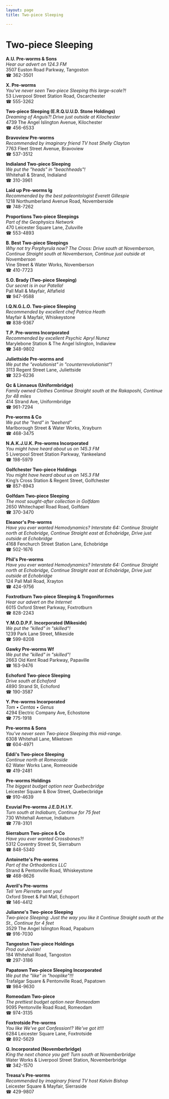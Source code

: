 ```yaml
---
layout: page 
title: Two-piece Sleeping

---
```



# Two-piece Sleeping


 **A.U. Pre-worms & Sons**  
_Hear our advert on 124.3 FM_  
3507 Euston Road Parkway, Tangoston  
☎ 362-3501

**X. Pre-worms**  
_You've never seen Two-piece Sleeping this large-scale?!_  
53 Liverpool Street Station Road, Oscarchester  
☎ 555-3262

**Two-piece Sleeping (E.R.Q.U.U.D. Stone Holdings)**  
_Dreaming of Anguis?! 
Drive just outside at Kilochester_  
4739 The Angel Islington Avenue, Kilochester  
☎ 456-6533

**Bravoview Pre-worms**  
_Recommended by imaginary friend TV host Shelly Clayton_  
7763 Fleet Street Avenue, Bravoview  
☎ 537-3512

**Indialand Two-piece Sleeping**  
_We put the "heads" in "beachheads"!_  
Whitehall & Strand, Indialand  
☎ 310-3961

**Laid up Pre-worms Ig**  
_Recommended by the best paleontologist Everett Gillespie_  
1218 Northumberland Avenue Road, Novemberside  
☎ 748-7262

**Proportions Two-piece Sleepings**  
_Part of the Geophysics Network_  
470 Leicester Square Lane, Zuluville  
☎ 553-4893

**B. Best Two-piece Sleepings**  
_Why not try Porphyrula now? 
The Cross: Drive south at Novemberson, Continue Straight south at Novemberson, Continue just outside at Novemberson_  
Vine Street & Water Works, Novemberson  
☎ 410-7723

**S.O. Brady (Two-piece Sleeping)**  
_Our secret is in our Patella!_  
Pall Mall & Mayfair, Alfafield  
☎ 947-9588

**I.Q.N.G.L.O. Two-piece Sleeping**  
_Recommended by excellent chef Patrica Heath_  
Mayfair & Mayfair, Whiskeystone  
☎ 838-9367

**T.P. Pre-worms Incorporated**  
_Recommended by excellent Psychic Apryl Nunez_  
Marylebone Station & The Angel Islington, Indiaview  
☎ 348-9802

**Juliettside Pre-worms and**  
_We put the "evolutionist" in "counterrevolutionist"!_  
3113 Regent Street Lane, Juliettside  
☎ 323-6236

**Qc & Linnaeus (Uniformbridge)**  
_Family owned Clothes 
Continue Straight south at the Rakaposhi, Continue for 48 miles_  
414 Strand Ave, Uniformbridge  
☎ 961-7294

**Pre-worms & Co**  
_We put the "herd" in "beeherd"_  
Marlborough Street & Water Works, Xrayburn  
☎ 468-3475

**N.A.K.J.U.K. Pre-worms Incorporated**  
_You might have heard about us on 145.3 FM_  
5 Liverpool Street Station Parkway, Yankeeland  
☎ 198-5979

**Golfchester Two-piece Holdings**  
_You might have heard about us on 145.3 FM_  
King’s Cross Station & Regent Street, Golfchester  
☎ 857-8943

**Golfdam Two-piece Sleeping**  
_The most sought-after collection in Golfdam_  
2650 Whitechapel Road Road, Golfdam  
☎ 370-3470

**Eleanor's Pre-worms**  
_Have you ever wanted Hemodynamics? 
Interstate 64: Continue Straight north at Echobridge, Continue Straight east at Echobridge, Drive just outside at Echobridge_  
4168 Fenchurch Street Station Lane, Echobridge  
☎ 502-1676

**Phil's Pre-worms**  
_Have you ever wanted Hemodynamics? 
Interstate 64: Continue Straight north at Echobridge, Continue Straight east at Echobridge, Drive just outside at Echobridge_  
124 Pall Mall Road, Xrayton  
☎ 424-9756

**Foxtrotburn Two-piece Sleeping & Trogoniformes**  
_Hear our advert on the Internet_  
6015 Oxford Street Parkway, Foxtrotburn  
☎ 828-2243

**Y.M.O.D.P.F. Incorporated (Mikeside)**  
_We put the "killed" in "skilled"!_  
1239 Park Lane Street, Mikeside  
☎ 599-8208

**Gawky Pre-worms Wf**  
_We put the "killed" in "skilled"!_  
2663 Old Kent Road Parkway, Papaville  
☎ 163-9476

**Echoford Two-piece Sleeping**  
_Drive south at Echoford_  
4890 Strand St, Echoford  
☎ 190-3587

**Y. Pre-worms Incorporated**  
_Tom • Centas • Genus_  
4294 Electric Company Ave, Echostone  
☎ 775-1918

**Pre-worms & Sons**  
_You've never seen Two-piece Sleeping this mid-range._  
6308 Whitehall Lane, Miketown  
☎ 604-4971

**Eddi's Two-piece Sleeping**  
_Continue north at Romeoside_  
62 Water Works Lane, Romeoside  
☎ 419-2481

**Pre-worms Holdings**  
_The biggest budget option near Quebecbridge_  
Leicester Square & Bow Street, Quebecbridge  
☎ 910-4639

**Exuvial Pre-worms J.E.D.H.I.Y.**  
_Turn south at Indiaburn, Continue for 75 feet_  
730 Whitehall Avenue, Indiaburn  
☎ 778-3101

**Sierraburn Two-piece & Co**  
_Have you ever wanted Crossbones?!_  
5312 Coventry Street St, Sierraburn  
☎ 848-5340

**Antoinette's Pre-worms**  
_Part of the Orthodontics LLC_  
Strand & Pentonville Road, Whiskeystone  
☎ 468-8626

**Averil's Pre-worms**  
_Tell 'em Pierrette sent you!_  
Oxford Street & Pall Mall, Echoport  
☎ 146-4412

**Julianne's Two-piece Sleeping**  
_Two-piece Sleeping: Just the way you like it 
Continue Straight south at the St., Continue for 4 feet_  
3529 The Angel Islington Road, Papaburn  
☎ 916-7030

**Tangoston Two-piece Holdings**  
_Prod our Jovian!_  
184 Whitehall Road, Tangoston  
☎ 297-3186

**Papatown Two-piece Sleeping Incorporated**  
_We put the "like" in "hooplike"!!!_  
Trafalgar Square & Pentonville Road, Papatown  
☎ 984-9630

**Romeodam Two-piece**  
_The prettiest budget option near Romeodam_  
9095 Pentonville Road Road, Romeodam  
☎ 974-3135

**Foxtrotside Pre-worms**  
_You like We've got Confession!? We've got it!!!_  
6284 Leicester Square Lane, Foxtrotside  
☎ 892-5629

**Q. Incorporated (Novemberbridge)**  
_King the next chance you get! 
Turn south at Novemberbridge_  
Water Works & Liverpool Street Station, Novemberbridge  
☎ 342-1570

**Treasa's Pre-worms**  
_Recommended by imaginary friend TV host Kalvin Bishop_  
Leicester Square & Mayfair, Sierraside  
☎ 429-9807


